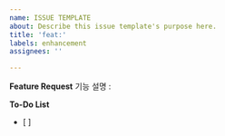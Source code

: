 ```yaml
---
name: ISSUE TEMPLATE
about: Describe this issue template's purpose here.
title: 'feat:'
labels: enhancement
assignees: ''

---
```


**Feature Request**
기능 설명 :

**To-Do List**
- [ ]